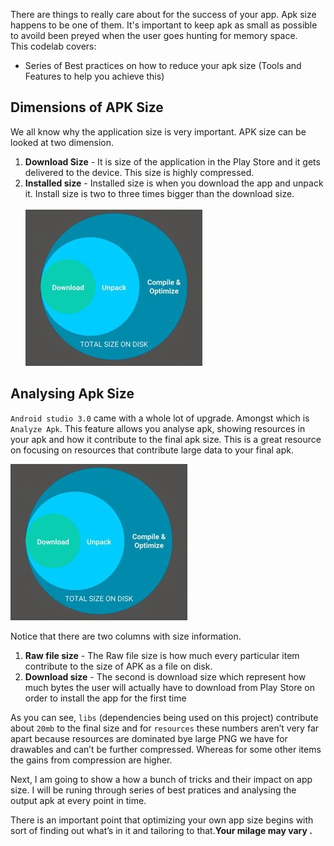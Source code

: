 There are things to really care about for the success of your app. Apk size happens to be one of them. It's important to keep apk as small as possible to avoild been preyed when the user goes hunting for memory space. <br>
This codelab covers:<br>
* Series of Best practices on how to reduce your apk size (Tools and Features to help you achieve this)

## Dimensions of APK Size
We all know why the application size is very important. APK size can be looked at two dimension. 
1. **Download Size** - It is size of the application in the Play Store and it gets delivered to the device. This size is highly compressed.
2. **Installed size** - Installed size is when you download the app and unpack it. Install size is two to three times bigger than the download size.<br/></br>
![dimersions of apk size](https://raw.githubusercontent.com/KingsMentor/codelab/master/buildingsmallerapk/imgs/apk_dimensions.jpeg)  

## Analysing Apk Size
`Android studio 3.0` came with a whole lot of upgrade. Amongst which is `Analyze Apk`. This feature allows you analyse apk, showing resources in your apk and how it contribute to the final apk size. This is a great resource on focusing on resources that contribute large data to your final apk.

![dimersions of apk size](https://raw.githubusercontent.com/KingsMentor/codelab/master/buildingsmallerapk/imgs/apk_dimensions.jpeg)  


Notice that there are two columns with size information. 

1. **Raw file size** - The Raw file size is how much every particular item contribute to the size of APK as a file on disk.
2. **Download size** - The second is download size which represent how much bytes the user will actually have to download from Play Store on order to install the app for the first time

As you can see, `libs` (dependencies being used on this project) contribute about `20mb` to the final size and for `resources` these numbers aren’t very far apart because resources are dominated bye large PNG we have for drawables and can’t be further compressed. Whereas for some other items the gains from compression are higher. 

Next, I am going to show a how a bunch of tricks and their impact on app size. I will be runing through series of best pratices and analysing the output apk at every point in time.

<aside class="special"><p>There is an important point that optimizing your own app size begins with sort of finding out what’s in it and tailoring to that.<b>Your milage may vary<b> .</p></aside>
